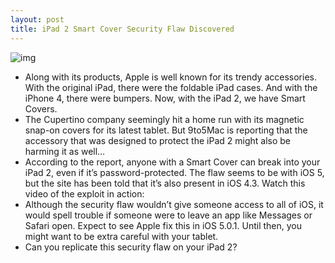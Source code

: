 ```yaml
---
layout: post
title: iPad 2 Smart Cover Security Flaw Discovered
---
```

![img](http://media.idownloadblog.com/wp-content/uploads/2011/03/iPad-2-Smart-Cover-e1299808645669.jpeg)
* Along with its products, Apple is well known for its trendy accessories. With the original iPad, there were the foldable iPad cases. And with the iPhone 4, there were bumpers. Now, with the iPad 2, we have Smart Covers.
* The Cupertino company seemingly hit a home run with its magnetic snap-on covers for its latest tablet. But 9to5Mac is reporting that the accessory that was designed to protect the iPad 2 might also be harming it as well…
* According to the report, anyone with a Smart Cover can break into your iPad 2, even if it’s password-protected. The flaw seems to be with iOS 5, but the site has been told that it’s also present in iOS 4.3. Watch this video of the exploit in action:
* Although the security flaw wouldn’t give someone access to all of iOS, it would spell trouble if someone were to leave an app like Messages or Safari open. Expect to see Apple fix this in iOS 5.0.1. Until then, you might want to be extra careful with your tablet.
* Can you replicate this security flaw on your iPad 2?

